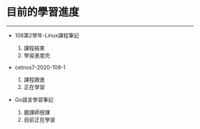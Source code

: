 # 目前的學習進度
---
*  108第2學年-Linux課程筆記
    
    1. 課程結束
    2. 學習進度完

* cetnos7-2020-109-1

    1. 課程跟進
    2. 正在學習

* Go語言學習筆記

    1. 磨課師授課
    2. 目前正在學習
